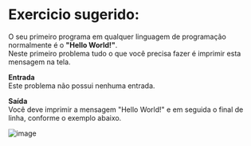 <h1>Exercicio sugerido:</h1>

O seu primeiro programa em qualquer linguagem de programação normalmente é o <b>"Hello World!"</b>.<br>
Neste primeiro problema tudo o que você precisa fazer é imprimir esta mensagem na tela.

<b>Entrada</b><br>
Este problema não possui nenhuma entrada.

<b>Saída</b><br>
Você deve imprimir a mensagem "Hello World!" e em seguida o final de linha, conforme o exemplo abaixo.

![image](https://github.com/user-attachments/assets/a6040a93-2151-48e2-a2af-f56e13a2ec63)
